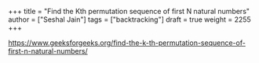 +++
title = "Find the Kth permutation sequence of first N natural numbers"
author = ["Seshal Jain"]
tags = ["backtracking"]
draft = true
weight = 2255
+++

<https://www.geeksforgeeks.org/find-the-k-th-permutation-sequence-of-first-n-natural-numbers/>
